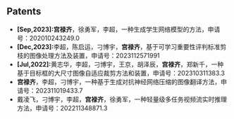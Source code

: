 ## Patents

<ul style="margin:0 0 5px;">
  <li><strong>[Sep,2023]:</strong><strong>宫禄齐</strong>，徐勇军，李超，一种生成学生网络模型的方法，申请号：202010243249.0<!-- ，申请日：2020-03-31，授权日：2023-09-08 --></li>
  <li><strong>[Dec,2023]:</strong>李超，陈启运，刁博宇，<strong>宫禄齐</strong>，基于可学习重要性评判标准剪枝的图像处理方法及装置，申请号：2023112571991<!-- ，申请日：2023-09-27，授权日：2023-12-19 --></li>
  <li><strong>[Jul,2022]:</strong>黄志华，李超，刁博宇，王京，胡泽辰，<strong>宫禄齐</strong>，郑新千，一种基于目标框的大尺寸图像自适应裁剪方法和装置，申请号：202310311383.3<!-- ，申请日：2023-03-28，授权日：2023-07-07 --></li>
  <li><strong>宫禄齐</strong>，李超，刁博宇，一种基于生成对抗神经网络压缩的图像翻译方法，申请号：202311019433.7<!-- ，申请日：2023-11-10 --></li>
  <li>戴凌飞，刁博宇，李超，<strong>宫禄齐</strong>，徐勇军，一种轻量级多任务视频流实时推理方法，申请号：202211348871.3<!-- ，申请日：2022-10-31 --></li>
</ul>
